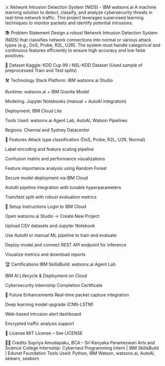 ⚔️ Network Intrusion Detection System (NIDS) - IBM watsonx.ai
A machine learning solution to detect, classify, and analyze cybersecurity threats in real-time network traffic. This project leverages supervised learning techniques to monitor packets and identify potential intrusions.

📚 Problem Statement
Design a robust Network Intrusion Detection System (NIDS) that classifies network connections into normal or various attack types (e.g., DoS, Probe, R2L, U2R). The system must handle categorical and continuous features efficiently to ensure high accuracy and low false positives.

🔗 Dataset
Kaggle: KDD Cup 99 / NSL-KDD Dataset
(Used sample of preprocessed Train and Test splits)

🛠️ Technology Stack
Platform: IBM watsonx.ai Studio

Runtime: watsonx.ai + IBM Granite Model

Modeling: Jupyter Notebooks (manual + AutoAI integration)

Deployment: IBM Cloud Lite

Tools Used: watsonx.ai Agent Lab, AutoAI, Watson Pipelines

Regions: Chennai and Sydney Datacenter

🧪 Features
Attack type classification (DoS, Probe, R2L, U2R, Normal)

Label encoding and feature scaling pipeline

Confusion matrix and performance visualizations

Feature importance analysis using Random Forest

Secure model deployment via IBM Cloud

AutoAI pipeline integration with tunable hyperparameters

Train/test split with robust evaluation metrics

🚀 Setup Instructions
Login to IBM Cloud

Open watsonx.ai Studio → Create New Project

Upload CSV datasets and Jupyter Notebook

Use AutoAI or manual ML pipeline to train and evaluate

Deploy model and connect REST API endpoint for inference

Visualize metrics and download reports

🏆 Certifications
IBM SkillsBuild: watsonx.ai Agent Lab

IBM AI Lifecycle & Deployment on Cloud

Cybersecurity Internship Completion Certificate

🧠 Future Enhancements
Real-time packet capture integration

Deep learning model upgrade (CNN-LSTM)

Web-based intrusion alert dashboard

Encrypted traffic analysis support

📄 License
MIT License – See LICENSE

👩‍💻 Credits
Supriya Amudapaku, BCA – Sri Kanyaka Parameswari Arts and Science College
Internship: Cybernaut Programming Intern | IBM SkillsBuild | Edunet Foundation
Tools Used: Python, IBM Watson, watsonx.ai, AutoAI, sklearn, seaborn
